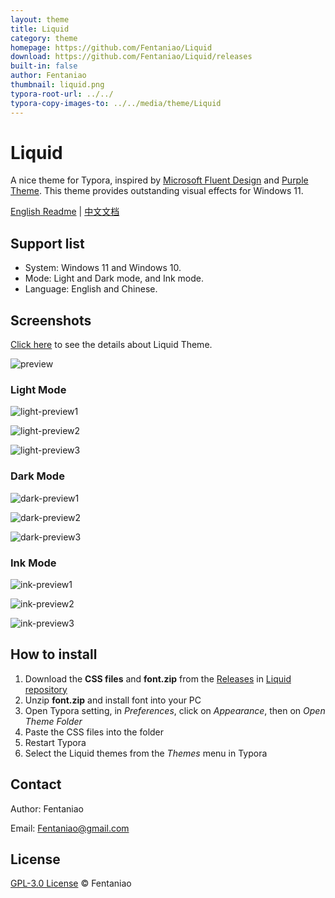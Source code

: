 ```yaml
---
layout: theme
title: Liquid
category: theme
homepage: https://github.com/Fentaniao/Liquid
download: https://github.com/Fentaniao/Liquid/releases
built-in: false
author: Fentaniao
thumbnail: liquid.png
typora-root-url: ../../
typora-copy-images-to: ../../media/theme/Liquid
---
```

# Liquid

A nice theme for Typora, inspired by [Microsoft Fluent Design](https://www.microsoft.com/design/fluent/#/) and [Purple Theme](https://github.com/hliu202/typora-purple-theme). This theme provides outstanding visual effects for Windows 11.

[English Readme](https://github.com/Fentaniao/Liquid/blob/main/README.md) | [中文文档](https://github.com/Fentaniao/Liquid/blob/main/README_zh.md)

## Support list

- System: Windows 11 and Windows 10.
- Mode: Light and Dark mode, and Ink mode.
- Language: English and Chinese.

## Screenshots

[Click here](https://github.com/Fentaniao/Liquid/blob/main/Preview.md) to see the details about Liquid Theme.

![preview](/media/theme/liquid/preview.png)

### Light Mode

![light-preview1](/media/theme/liquid/light-preview1.png)

![light-preview2](/media/theme/liquid/light-preview2.png)

![light-preview3](/media/theme/liquid/light-preview3.png)

### Dark Mode

![dark-preview1](/media/theme/liquid/dark-preview1.png)

![dark-preview2](/media/theme/liquid/dark-preview2.png)

![dark-preview3](/media/theme/liquid/dark-preview3.png)

### Ink Mode

![ink-preview1](/media/theme/liquid/ink-preview1.png)

![ink-preview2](/media/theme/liquid/ink-preview2.png)

![ink-preview3](/media/theme/liquid/ink-preview3.png)

## How to install

1. Download the **CSS files** and **font.zip** from the [Releases](https://github.com/Fentaniao/Liquid/releases) in [Liquid repository](https://github.com/Fentaniao/Liquid/)
2. Unzip **font.zip** and install font into your PC
3. Open Typora setting, in *Preferences*, click on *Appearance*, then on *Open Theme Folder*
4. Paste the CSS files into the folder
5. Restart Typora
6. Select the Liquid themes from the *Themes* menu in Typora

## Contact

Author: Fentaniao

Email: Fentaniao@gmail.com

## License

[GPL-3.0 License](https://github.com/Fentaniao/Liquid/blob/main/LICENSE) © Fentaniao
